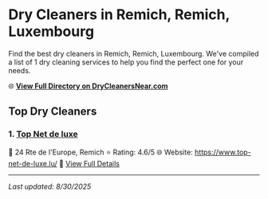 # Dry Cleaners in Remich, Remich, Luxembourg

Find the best dry cleaners in Remich, Remich, Luxembourg. We've compiled a list of 1 dry cleaning services to help you find the perfect one for your needs.

🌐 **[View Full Directory on DryCleanersNear.com](https://drycleanersnear.com/city/Luxembourg/Remich/Remich)**

## Top Dry Cleaners

### 1. [Top Net de luxe](https://drycleanersnear.com/dryCleaner/68afb89a4e19aac41e8a0f1e/top-net-de-luxe)
📍 24 Rte de l'Europe, Remich
⭐ Rating: 4.6/5
🌐 Website: https://www.top-net-de-luxe.lu/
🔗 [View Full Details](https://drycleanersnear.com/dryCleaner/68afb89a4e19aac41e8a0f1e/top-net-de-luxe)


---

*Last updated: 8/30/2025*
